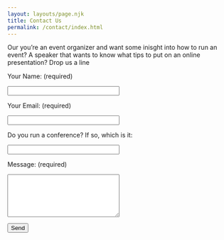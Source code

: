 ```yaml
---
layout: layouts/page.njk
title: Contact Us
permalink: /contact/index.html
---
```


Our you’re an event organizer and want some inisght into how to run an event? A speaker that wants to know what tips to put on an online presentation? Drop us a line

<form name="contact" method="POST" data-netlify="true">
  <p>
    <label>Your Name:</label>  (required)
      </p>
      <div>
    <input type="text" name="name" style="width: 50%;" required />
</div>
  <p>
    <label>Your Email:</label> (required)
      </p>
        <div>
     <input type="email" name="email" style="width: 50%;" required />
</div>

  <p>
    <label>Do you run a conference? If so, which is it:</label> 
      </p>
        <div>
     <input type="text" name="conferenece" style="width: 50%;" />
</div>

  <p>
    <label>Message:</label> (required)
</p>
<div>
    <textarea name="message" style="width: 50%; height: 6rem;" required></textarea>
</div>
  <p>
    <button type="submit">Send</button>
  </p>
</form>
